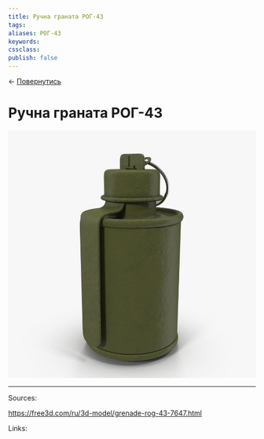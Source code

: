 ```yaml
---
title: Ручна граната РОГ-43
tags: 
aliases: РОГ-43
keywords:
cssclass:
publish: false
---
```


← [Повернутись](./index.md)

# Ручна граната РОГ-43

![](./assets/rog.png)








---------
Sources:

https://free3d.com/ru/3d-model/grenade-rog-43-7647.html

Links:


